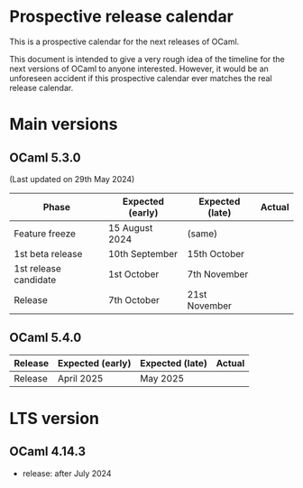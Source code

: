 # Prospective release calendar

This is a prospective calendar for the next releases of OCaml.

This document is intended to give a very rough idea of the timeline for the next
versions of OCaml to anyone interested. However, it would be an unforeseen
accident if this prospective calendar ever matches the real release calendar.


# Main versions

## OCaml 5.3.0
(Last updated on 29th May 2024)

|    Phase              | Expected (early) | Expected (late) | Actual        |
|-----------------------|------------------|-----------------|---------------|
| Feature freeze        | 15 August 2024   | (same)          |               |
| 1st beta release      | 10th September   | 15th October    |               |
| 1st release candidate | 1st October      | 7th November    |               |
| Release               | 7th October      | 21st November   |               |

## OCaml 5.4.0

|    Release            | Expected (early) | Expected (late)  | Actual      |
|-----------------------|------------------|------------------|-------------|
| Release               | April 2025       |  May 2025        |             |

# LTS version

## OCaml 4.14.3

- release: after July 2024
